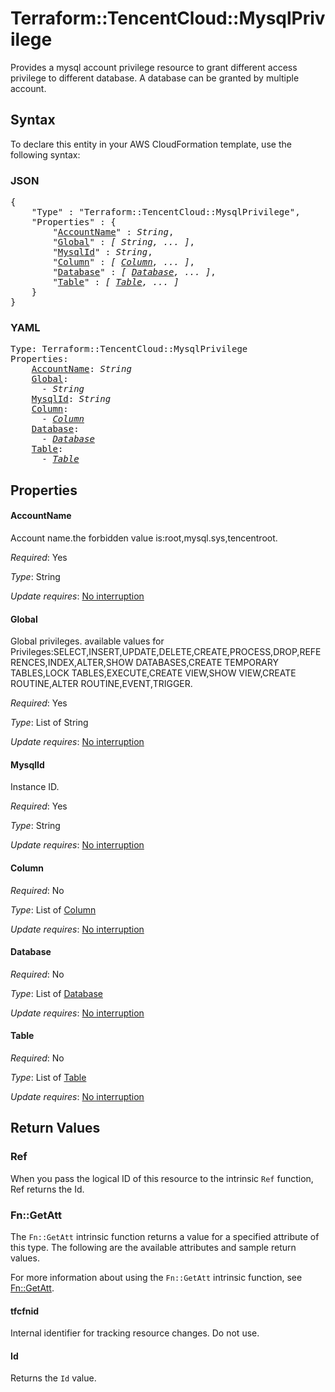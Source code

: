 # Terraform::TencentCloud::MysqlPrivilege

Provides a mysql account privilege resource to grant different access privilege to different database. A database can be granted by multiple account.

## Syntax

To declare this entity in your AWS CloudFormation template, use the following syntax:

### JSON

<pre>
{
    "Type" : "Terraform::TencentCloud::MysqlPrivilege",
    "Properties" : {
        "<a href="#accountname" title="AccountName">AccountName</a>" : <i>String</i>,
        "<a href="#global" title="Global">Global</a>" : <i>[ String, ... ]</i>,
        "<a href="#mysqlid" title="MysqlId">MysqlId</a>" : <i>String</i>,
        "<a href="#column" title="Column">Column</a>" : <i>[ <a href="column.md">Column</a>, ... ]</i>,
        "<a href="#database" title="Database">Database</a>" : <i>[ <a href="database.md">Database</a>, ... ]</i>,
        "<a href="#table" title="Table">Table</a>" : <i>[ <a href="table.md">Table</a>, ... ]</i>
    }
}
</pre>

### YAML

<pre>
Type: Terraform::TencentCloud::MysqlPrivilege
Properties:
    <a href="#accountname" title="AccountName">AccountName</a>: <i>String</i>
    <a href="#global" title="Global">Global</a>: <i>
      - String</i>
    <a href="#mysqlid" title="MysqlId">MysqlId</a>: <i>String</i>
    <a href="#column" title="Column">Column</a>: <i>
      - <a href="column.md">Column</a></i>
    <a href="#database" title="Database">Database</a>: <i>
      - <a href="database.md">Database</a></i>
    <a href="#table" title="Table">Table</a>: <i>
      - <a href="table.md">Table</a></i>
</pre>

## Properties

#### AccountName

Account name.the forbidden value is:root,mysql.sys,tencentroot.

_Required_: Yes

_Type_: String

_Update requires_: [No interruption](https://docs.aws.amazon.com/AWSCloudFormation/latest/UserGuide/using-cfn-updating-stacks-update-behaviors.html#update-no-interrupt)

#### Global

Global privileges. available values for Privileges:SELECT,INSERT,UPDATE,DELETE,CREATE,PROCESS,DROP,REFERENCES,INDEX,ALTER,SHOW DATABASES,CREATE TEMPORARY TABLES,LOCK TABLES,EXECUTE,CREATE VIEW,SHOW VIEW,CREATE ROUTINE,ALTER ROUTINE,EVENT,TRIGGER.

_Required_: Yes

_Type_: List of String

_Update requires_: [No interruption](https://docs.aws.amazon.com/AWSCloudFormation/latest/UserGuide/using-cfn-updating-stacks-update-behaviors.html#update-no-interrupt)

#### MysqlId

Instance ID.

_Required_: Yes

_Type_: String

_Update requires_: [No interruption](https://docs.aws.amazon.com/AWSCloudFormation/latest/UserGuide/using-cfn-updating-stacks-update-behaviors.html#update-no-interrupt)

#### Column

_Required_: No

_Type_: List of <a href="column.md">Column</a>

_Update requires_: [No interruption](https://docs.aws.amazon.com/AWSCloudFormation/latest/UserGuide/using-cfn-updating-stacks-update-behaviors.html#update-no-interrupt)

#### Database

_Required_: No

_Type_: List of <a href="database.md">Database</a>

_Update requires_: [No interruption](https://docs.aws.amazon.com/AWSCloudFormation/latest/UserGuide/using-cfn-updating-stacks-update-behaviors.html#update-no-interrupt)

#### Table

_Required_: No

_Type_: List of <a href="table.md">Table</a>

_Update requires_: [No interruption](https://docs.aws.amazon.com/AWSCloudFormation/latest/UserGuide/using-cfn-updating-stacks-update-behaviors.html#update-no-interrupt)

## Return Values

### Ref

When you pass the logical ID of this resource to the intrinsic `Ref` function, Ref returns the Id.

### Fn::GetAtt

The `Fn::GetAtt` intrinsic function returns a value for a specified attribute of this type. The following are the available attributes and sample return values.

For more information about using the `Fn::GetAtt` intrinsic function, see [Fn::GetAtt](https://docs.aws.amazon.com/AWSCloudFormation/latest/UserGuide/intrinsic-function-reference-getatt.html).

#### tfcfnid

Internal identifier for tracking resource changes. Do not use.

#### Id

Returns the <code>Id</code> value.


